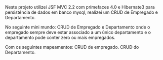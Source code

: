 Neste projeto utilizei JSF MVC 2.2 com primefaces 4.0 e Hibernate3 para persistência de dados em banco mysql, realizei um CRUD de Empregado e Departamento.

No seguinte mini mundo:
CRUD de Empregado e Departamento onde o empregado sempre deve estar associado a um único departamento e o departamento pode conter zero ou mais empregados.
 
Com os seguintes mapeamentos:
CRUD de empregado.
CRUD do Departamento.
